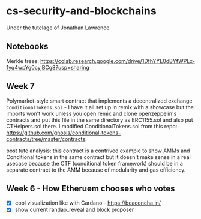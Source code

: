 # cs-security-and-blockchains

Under the tutelage of Jonathan Lawrence.

## Notebooks
Merkle trees: https://colab.research.google.com/drive/1DfhYYL0dBYfWPLx-1yq4wpYg0cyjBCg8?usp=sharing

## Week 7
Polymarket-style smart contract that implements a decentralized exchange
`ConditionalTokens.sol` - I have it all set up in remix with a showcase but the imports won't work unless you open remix and clone openzeppelin's contracts and put this file in the same directory as ERC1155.sol and also put CTHelpers.sol there. I modified ConditionalTokens.sol from this repo: https://github.com/gnosis/conditional-tokens-contracts/tree/master/contracts.

post tute analysis: this contract is a contrived example to show AMMs and Conditional tokens in the same contract but it doesn't make sense in a real usecase because the CTF (conditional token framework) should be in a separate contract to the AMM because of modularity and gas efficiency.

## Week 6 - How Etheruem chooses who votes
- [x] cool visualization like with Cardano - https://beaconcha.in/
- [x] show current randao_reveal and block proposer
